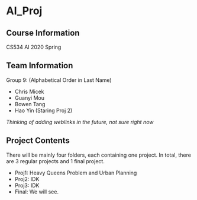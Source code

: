 # AI_Proj
## Course Information
CS534 AI 2020 Spring
## Team Information
Group 9: (Alphabetical Order in Last Name)
* Chris Micek
* Guanyi Mou
* Bowen Tang
* Hao Yin (Staring Proj 2)

*Thinking of adding weblinks in the future, not sure right now*

## Project Contents
There will be mainly four folders, each containing one project. In total, there are 3 regular projects and 1 final project.
* Proj1: Heavy Queens Problem and Urban Planning
* Proj2: IDK
* Proj3: IDK
* Final: We will see.
